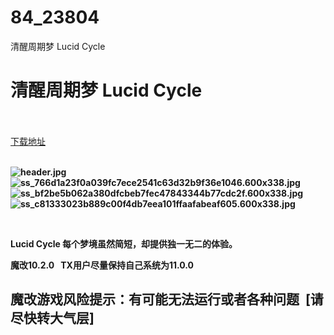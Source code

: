 # 84_23804
清醒周期梦 Lucid Cycle
# 清醒周期梦 Lucid Cycle
 <br/></br>
[下载地址](https://www.switch520.cc/article/23804 "下载地址")
<br/></br>

<p><strong><img title="header.jpg" src="https://www.switch520.cc/muke_img/2021_10_28_03cd5b329f842.jpg" alt="header.jpg"></strong><br>
<strong><img title="ss_766d1a23f0a039fc7ece2541c63d32b9f36e1046.600x338.jpg" src="https://www.switch520.cc/muke_img/2021_10_28_32c768105ae00.jpg" alt="ss_766d1a23f0a039fc7ece2541c63d32b9f36e1046.600x338.jpg"></strong><br>
<strong><img title="ss_bf2be5b062a380dfcbeb7fec47843344b77cdc2f.600x338.jpg" src="https://www.switch520.cc/muke_img/2021_10_28_2bb90a0969446.jpg" alt="ss_bf2be5b062a380dfcbeb7fec47843344b77cdc2f.600x338.jpg"></strong><br>
<strong><img title="ss_c81333023b889c00f4db7eea101ffaafabeaf605.600x338.jpg" src="https://www.switch520.cc/muke_img/2021_10_28_3ffe29d1eeefb.jpg" alt="ss_c81333023b889c00f4db7eea101ffaafabeaf605.600x338.jpg">&nbsp;</strong></p>
<p>&nbsp;</p>
<p><strong>Lucid Cycle 每个梦境虽然简短，却提供独一无二的体验。</strong></p>
<p><strong>魔改10.2.0 &nbsp;&nbsp;TX用户尽量保持自己系统为11.0.0</strong></p>
<h2><strong>魔改游戏风险提示：有可能无法运行或者各种问题 &nbsp;[请尽快转大气层]</strong></h2>
